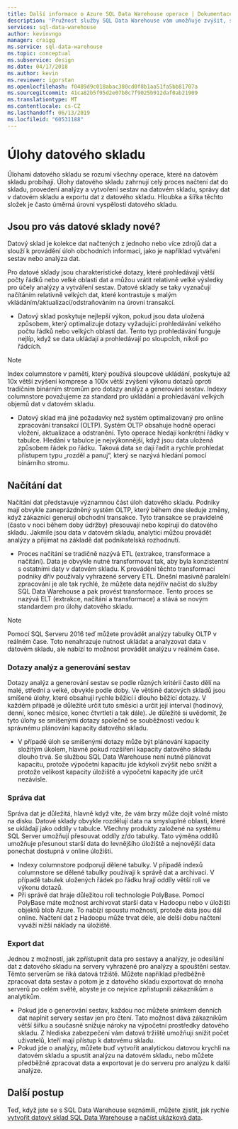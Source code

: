 ```yaml
---
title: Další informace o Azure SQL Data Warehouse operace | Dokumentace Microsoftu
description: 'Pružnost služby SQL Data Warehouse vám umožňuje zvýšit, snížit nebo pozastavit výpočetní výkon pomocí posuvné stupnice jednotek datového skladu (DWU). Tento článek vysvětluje metriky datového skladu a jejich vztah k jednotkám DWU. '
services: sql-data-warehouse
author: kevinvngo
manager: craigg
ms.service: sql-data-warehouse
ms.topic: conceptual
ms.subservice: design
ms.date: 04/17/2018
ms.author: kevin
ms.reviewer: igorstan
ms.openlocfilehash: f0489d9c018abac380cd0f8b1aa51fa5bb81707a
ms.sourcegitcommit: 41ca82b5f95d2e07b0c7f9025b912daf0ab21909
ms.translationtype: MT
ms.contentlocale: cs-CZ
ms.lasthandoff: 06/13/2019
ms.locfileid: "60531188"
---
```

# <a name="data-warehouse-workload"></a>Úlohy datového skladu
Úlohami datového skladu se rozumí všechny operace, které na datovém skladu probíhají. Úlohy datového skladu zahrnují celý proces načtení dat do skladu, provedení analýzy a vytvoření sestav na datovém skladu, správy dat v datovém skladu a exportu dat z datového skladu. Hloubka a šířka těchto složek je často úměrná úrovni vyspělosti datového skladu.

## <a name="new-to-data-warehousing"></a>Jsou pro vás datové sklady nové?
Datový sklad je kolekce dat načtených z jednoho nebo více zdrojů dat a slouží k provádění úloh obchodních informací, jako je například vytváření sestav nebo analýza dat.

Pro datové sklady jsou charakteristické dotazy, které prohledávají větší počty řádků nebo velké oblasti dat a můžou vrátit relativně velké výsledky pro účely analýzy a vytváření sestav. Datové sklady se taky vyznačují načítáním relativně velkých dat, které kontrastuje s malým vkládáním/aktualizací/odstraňováním na úrovni transakcí.

* Datový sklad poskytuje nejlepší výkon, pokud jsou data uložená způsobem, který optimalizuje dotazy vyžadující prohledávání velkého počtu řádků nebo velkých oblastí dat. Tento typ prohledávání funguje nejlíp, když se data ukládají a prohledávají po sloupcích, nikoli po řádcích.

> [!NOTE]
> Index columnstore v paměti, který používá sloupcové ukládání, poskytuje až 10x větší zvýšení komprese a 100x větší zvýšení výkonu dotazů oproti tradičním binárním stromům pro dotazy analýz a generování sestav. Indexy columnstore považujeme za standard pro ukládání a prohledávání velkých objemů dat v datovém skladu.
> 
> 

* Datový sklad má jiné požadavky než systém optimalizovaný pro online zpracování transakcí (OLTP). Systém OLTP obsahuje hodně operací vložení, aktualizace a odstranění. Tyto operace hledají konkrétní řádky v tabulce. Hledání v tabulce je nejvýkonnější, když jsou data uložená způsobem řádek po řádku. Taková data se dají řadit a rychle prohledat přístupem typu „rozděl a panuj“, který se nazývá hledání pomocí binárního stromu.

## <a name="data-loading"></a>Načítání dat
Načítání dat představuje významnou část úloh datového skladu. Podniky mají obvykle zaneprázdněný systém OLTP, který během dne sleduje změny, když zákazníci generují obchodní transakce. Tyto transakce se pravidelně (často v noci během doby údržby) přesouvají nebo kopírují do datového skladu. Jakmile jsou data v datovém skladu, analytici můžou provádět analýzy a přijímat na základě dat podnikatelská rozhodnutí.

* Proces načítání se tradičně nazývá ETL (extrakce, transformace a načítání). Data je obvykle nutné transformovat tak, aby byla konzistentní s ostatními daty v datovém skladu. K provádění těchto transformací podniky dřív používaly vyhrazené servery ETL. Dnešní masivně paralelní zpracování je ale tak rychlé, že můžete data nejdřív načíst do služby SQL Data Warehouse a pak provést transformace. Tento proces se nazývá ELT (extrakce, načítání a transformace) a stává se novým standardem pro úlohy datového skladu.

> [!NOTE]
> Pomocí SQL Serveru 2016 teď můžete provádět analýzy tabulky OLTP v reálném čase. Toto nenahrazuje nutnost ukládat a analyzovat data v datovém skladu, ale nabízí to možnost provádět analýzu v reálném čase.
> 
> 

### <a name="reporting-and-analysis-queries"></a>Dotazy analýz a generování sestav
Dotazy analýz a generování sestav se podle různých kritérií často dělí na malé, střední a velké, obvykle podle doby. Ve většině datových skladů jsou smíšené úlohy, které obsahují rychle běžící i dlouho běžící dotazy. V každém případě je důležité určit tuto směsici a určit její interval (hodinový, denní, konec měsíce, konec čtvrtletí a tak dále). Je důležité si uvědomit, že tyto úlohy se smíšenými dotazy společně se souběžností vedou k správnému plánování kapacity datového skladu.

* V případě úloh se smíšenými dotazy může být plánování kapacity složitým úkolem, hlavně pokud rozšíření kapacity datového skladu dlouho trvá. Se službou SQL Data Warehouse není nutné plánovat kapacitu, protože výpočetní kapacitu jde kdykoli zvýšit nebo snížit a protože velikost kapacity úložiště a výpočetní kapacity jde určit nezávisle.

### <a name="data-management"></a>Správa dat
Správa dat je důležitá, hlavně když víte, že vám brzy může dojít volné místo na disku. Datové sklady obvykle rozdělují data na smysluplné oblasti, které se ukládají jako oddíly v tabulce. Všechny produkty založené na systému SQL Server umožňují přesouvat oddíly z/do tabulky. Tato výměna oddílů umožňuje přesunout starší data do levnějšího úložiště a nejnovější data ponechat dostupná v online úložišti.

* Indexy columnstore podporují dělené tabulky. V případě indexů columnstore se dělené tabulky používají k správě dat a archivaci. V případě tabulek uložených řádek po řádku hrají oddíly větší roli ve výkonu dotazů.  
* Při správě dat hraje důležitou roli technologie PolyBase. Pomocí PolyBase máte možnost archivovat starší data v Hadoopu nebo v úložišti objektů blob Azure.  To nabízí spoustu možností, protože data jsou dál online.  Načtení dat z Hadoopu může trvat déle, ale delší dobu načtení vyváží nižší náklady na úložiště.

### <a name="exporting-data"></a>Export dat
Jednou z možností, jak zpřístupnit data pro sestavy a analýzy, je odesílání dat z datového skladu na servery vyhrazené pro analýzy a spouštění sestav. Těmto serverům se říká datová tržiště. Můžete například předběžně zpracovat data sestav a potom je z datového skladu exportovat do mnoha serverů po celém světě, abyste je co nejvíce zpřístupnili zákazníkům a analytikům.

* Pokud jde o generování sestav, každou noc můžete snímkem denních dat naplnit servery sestav jen pro čtení. Tato možnost dává zákazníkům větší šířku a současně snižuje nároky na výpočetní prostředky datového skladu. Z hlediska zabezpečení vám datová tržiště umožňují snížit počet uživatelů, kteří mají přístup k datovému skladu.
* Pokud jde o analýzy, můžete buď vytvořit analytickou datovou krychli na datovém skladu a spustit analýzu na datovém skladu, nebo můžete předběžně zpracovat data a exportovat je do serveru pro analýzu k další analýze.

## <a name="next-steps"></a>Další postup
Teď, když jste se s SQL Data Warehouse seznámili, můžete zjistit, jak rychle [vytvořit datový sklad SQL Data Warehouse][create a SQL Data Warehouse] a [načíst ukázková data][load sample data].

<!--Image references-->

<!--Article references-->
[load sample data]: ./sql-data-warehouse-load-sample-databases.md
[create a SQL Data Warehouse]: ./sql-data-warehouse-get-started-provision.md

<!--MSDN references-->

<!--Other web references-->
